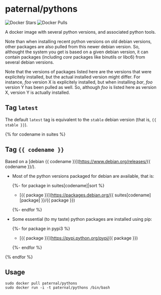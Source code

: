 paternal/pythons
================

![Docker Stars](https://badgen.net/docker/stars/paternal/pythons?icon=docker&label=stars)
![Docker Pulls](https://badgen.net/docker/pulls/paternal/pythons?icon=docker&label=pulls)

A docker image with several python versions, and associated python tools.

Note than when installing recent python versions on old debian versions, other packages are also pulled from this newer debian version. So, althought the system you get is based on a given debian version, it can contain packages (including *core* packages like binutils or libc6) from several debian versions.

Note that the versions of packages listed here are the versions that were explicitely installed, but the actual installed version might differ. For instance, *foo* version X is explicitely installed, but when installing *bar*, *foo* version Y has been pulled as well. So, although *foo* is listed here as version X, version Y is actually installed.

## Tag `latest`

The default `latest` tag is equivalent to the `stable` debian version (that is, `{{ stable }}`).

{% for codename in suites %}
## Tag `{{ codename }}`

Based on a [debian {{ codename }}](https://www.debian.org/releases/{{ codename }}/).

- Most of the python versions packaged for debian are available, that is:

    {%- for package in suites[codename]|sort %}
    - [{{ package }}](https://packages.debian.org/{{ suites[codename][package] }}/{{ package }})

    {%- endfor %}

- Some essential (to my taste) python packages are installed using pip:

    {%- for package in pypi3 %}
    - [{{ package }}](https://pypi.python.org/pypi/{{ package }})

    {%- endfor %}

{% endfor %}

## Usage

    sudo docker pull paternal/pythons
    sudo docker run -i -t paternal/pythons /bin/bash


